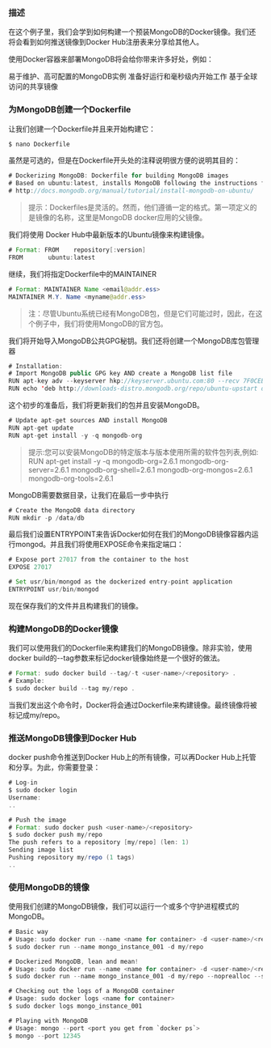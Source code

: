 ### 描述
在这个例子里，我们会学到如何构建一个预装MongoDB的Docker镜像。我们还将会看到如何推送镜像到Docker Hub注册表来分享给其他人。

使用Docker容器来部署MongoDB将会给你带来许多好处，例如：

易于维护、高可配置的MongoDB实例
准备好运行和毫秒级内开始工作
基于全球访问的共享镜像
### 为MongoDB创建一个Dockerfile
让我们创建一个Dockerfile并且来开始构建它：
```java
$ nano Dockerfile
```
虽然是可选的，但是在Dockerfile开头处的注释说明很方便的说明其目的：
```java
# Dockerizing MongoDB: Dockerfile for building MongoDB images
# Based on ubuntu:latest, installs MongoDB following the instructions from:
# http://docs.mongodb.org/manual/tutorial/install-mongodb-on-ubuntu/
```
>提示：Dockerfiles是灵活的。然而，他们遵循一定的格式。第一项定义的是镜像的名称，这里是MongoDB docker应用的父镜像。

我们将使用 Docker Hub中最新版本的Ubuntu镜像来构建镜像。

```java
# Format: FROM    repository[:version]
FROM       ubuntu:latest
```

继续，我们将指定Dockerfile中的MAINTAINER
```java
# Format: MAINTAINER Name <email@addr.ess>
MAINTAINER M.Y. Name <myname@addr.ess>
```

>注：尽管Ubuntu系统已经有MongoDB包，但是它们可能过时，因此，在这个例子中，我们将使用MongoDB的官方包。

我们将开始导入MongoDB公共GPG秘钥。我们还将创建一个MongoDB库包管理器

```java
# Installation:
# Import MongoDB public GPG key AND create a MongoDB list file
RUN apt-key adv --keyserver hkp://keyserver.ubuntu.com:80 --recv 7F0CEB10
RUN echo 'deb http://downloads-distro.mongodb.org/repo/ubuntu-upstart dist 10gen' | tee /etc/apt/sources.list.d/10gen.list
```

这个初步的准备后，我们将更新我们的包并且安装MongoDB。

```java
# Update apt-get sources AND install MongoDB
RUN apt-get update
RUN apt-get install -y -q mongodb-org
```

>提示:您可以安装MongoDB的特定版本与版本使用所需的软件包列表,例如: RUN apt-get install -y -q mongodb-org=2.6.1 mongodb-org-server=2.6.1 mongodb-org-shell=2.6.1 mongodb-org-mongos=2.6.1 mongodb-org-tools=2.6.1

MongoDB需要数据目录，让我们在最后一步中执行

```java
# Create the MongoDB data directory
RUN mkdir -p /data/db
```

最后我们设置ENTRYPOINT来告诉Docker如何在我们的MongoDB镜像容器内运行mongod。并且我们将使用EXPOSE命令来指定端口：

```java
# Expose port 27017 from the container to the host
EXPOSE 27017

# Set usr/bin/mongod as the dockerized entry-point application
ENTRYPOINT usr/bin/mongod
```

现在保存我们的文件并且构建我们的镜像。

### 构建MongoDB的Docker镜像

我们可以使用我们的Dockerfile来构建我们的MongoDB镜像。除非实验，使用docker build的--tag参数来标记docker镜像始终是一个很好的做法。

```java
# Format: sudo docker build --tag/-t <user-name>/<repository> .
# Example:
$ sudo docker build --tag my/repo .
```

当我们发出这个命令时，Docker将会通过Dockerfile来构建镜像。最终镜像将被标记成my/repo。

### 推送MongoDB镜像到Docker Hub

docker push命令推送到Docker Hub上的所有镜像，可以再Docker Hub上托管和分享。为此，你需要登录：

```java
# Log-in
$ sudo docker login
Username:
..

# Push the image
# Format: sudo docker push <user-name>/<repository>
$ sudo docker push my/repo
The push refers to a repository [my/repo] (len: 1)
Sending image list
Pushing repository my/repo (1 tags)
..
```

### 使用MongoDB的镜像
使用我们创建的MongoDB镜像，我们可以运行一个或多个守护进程模式的MongoDB。
```java
# Basic way
# Usage: sudo docker run --name <name for container> -d <user-name>/<repository>
$ sudo docker run --name mongo_instance_001 -d my/repo

# Dockerized MongoDB, lean and mean!
# Usage: sudo docker run --name <name for container> -d <user-name>/<repository> --noprealloc --smallfiles
$ sudo docker run --name mongo_instance_001 -d my/repo --noprealloc --smallfiles

# Checking out the logs of a MongoDB container
# Usage: sudo docker logs <name for container>
$ sudo docker logs mongo_instance_001

# Playing with MongoDB
# Usage: mongo --port <port you get from `docker ps`>
$ mongo --port 12345
```
